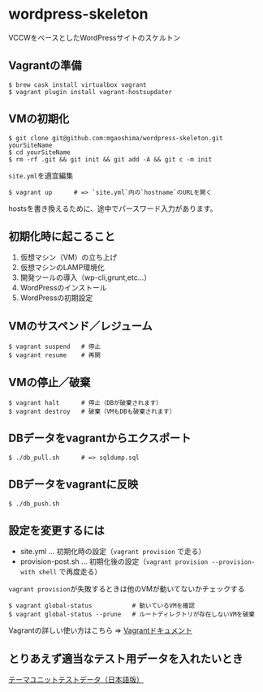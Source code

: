 # wordpress-skeleton

VCCWをベースとしたWordPressサイトのスケルトン


## Vagrantの準備

```
$ brew cask install virtualbox vagrant
$ vagrant plugin install vagrant-hostsupdater
```


## VMの初期化

```
$ git clone git@github.com:mgaoshima/wordpress-skeleton.git yourSiteName
$ cd yourSiteName
$ rm -rf .git && git init && git add -A && git c -m init
```

`site.yml`を適宜編集

```
$ vagrant up      # => `site.yml`内の`hostname`のURLを開く
```

hostsを書き換えるために、途中でパースワード入力があります。


## 初期化時に起こること

1. 仮想マシン（VM）の立ち上げ
1. 仮想マシンのLAMP環境化
1. 開発ツールの導入（wp-cli,grunt,etc...）
1. WordPressのインストール
1. WordPressの初期設定


## VMのサスペンド／レジューム

```
$ vagrant suspend   # 停止
$ vagrant resume    # 再開
```


## VMの停止／破棄

```
$ vagrant halt      # 停止（DBが破棄されます）
$ vagrant destroy   # 破棄（VMもDBも破棄されます）
```


## DBデータをvagrantからエクスポート

```
$ ./db_pull.sh      # => sqldump.sql
```


## DBデータをvagrantに反映

```
$ ./db_push.sh
```


## 設定を変更するには

- site.yml ... 初期化時の設定（`vagrant provision` で走る）
- provision-post.sh ... 初期化後の設定（`vagrant provision --provision-with shell` で再度走る）

`vagrant provision`が失敗するときは他のVMが動いてないかチェックする

```
$ vagrant global-status           # 動いているVMを確認
$ vagrant global-status --prune   # ルートディレクトリが存在しないVMを破棄
```

Vagrantの詳しい使い方はこちら => [Vagrantドキュメント](http://lab.raqda.com/vagrant/)

## とりあえず適当なテスト用データを入れたいとき

[テーマユニットテストデータ（日本語版）](https://github.com/jawordpressorg/theme-test-data-ja)
